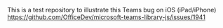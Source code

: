 This is a test repository to illustrate this Teams bug on iOS (iPad/iPhone)
https://github.com/OfficeDev/microsoft-teams-library-js/issues/1941
